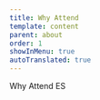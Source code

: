 ```yaml
---
title: Why Attend
template: content
parent: about
order: 1
showInMenu: true
autoTranslated: true
---
```


Why Attend ES
